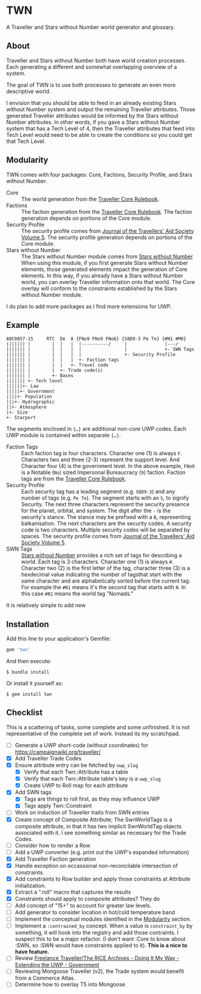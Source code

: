 # TWN

A Traveller and Stars without Number world generator and glossary.

## About

Traveller and Stars without Number both have world creation processes.  Each generating a different and somewhat overlapping overview of a system.

The goal of TWN is to use both processes to generate an even more descriptive world.

I envision that you should be able to feed in an already existing Stars without Number system and output the remaining Traveller attributes.  Those generated Traveller attributes would be informed by the Stars without Number attributes.  In other words, if you gave a Stars without Number system that has a Tech Level of 4, then the Traveller attributes that feed into Tech Level would need to be able to create the conditions so you could get that Tech Level.

## Modularity

TWN comes with four packages: Core, Factions, Security Profile, and Stars without Number.

<dl>
    <dt>Core</dt>
    <dd>The world generation from the <a href="https://www.drivethrurpg.com/product/171643/Traveller-Core-Rulebook?affiliate_id=318171">Traveller Core Rulebook</a>.</dd>
    <dt>Factions</dt>
    <dd>
    The faction generation from the <a href="https://www.drivethrurpg.com/product/171643/Traveller-Core-Rulebook?affiliate_id=318171">Traveller Core Rulebook</a>.  The faction generation depends on portions of the Core module.
    </dd>
    <dt>Security Profile</dt>
    <dd>The security profile comes from <a href="https://www.drivethrurpg.com/product/309499/Journal-of-the-Travellers-Aid-Society-Volume-5?affiliate_id=318171">Journal of the Travellers' Aid Society Volume 5</a>.  The security profile generation depends on portions of the Core module.</dd>
    <dt>Stars without Number</dt>
    <dd>The Stars without Number module comes from <a href="https://www.drivethrurpg.com/product/226996/Stars-Without-Number-Revised-Edition?affiliate_id=317181">Stars without Number</a>  When using this module, if you first generate Stars without Number elements, those generated elements impact the generation of Core elements.  In this way, if you already have a Stars without Number world, you can overlay Traveller information onto that world.  The Core overlay will conform to the constraints established by the Stars without Number module.</dd>
</dl>

I do plan to add more packages as I find more extensions for UWP.

## Example

```
A0C0857-15     RTC  De  A {FNo9 FNo9 FNo6} {S8D9-3 Pe Te} {#N1 #M0}
||||||| |        |  |   |  |----------/     |              |---/
||||||| |        |  |   |  |                |              +- SWN Tags
||||||| |        |  |   |  |                +- Security Profile
||||||| |        |  |   |  +- Faction tags
||||||| |        |  |   +- Travel code
||||||| |        |  +- Trade code(s)
||||||| |        +- Bases
||||||| +- Tech level
||||||+- Law
|||||+- Government
||||+- Population
|||+- Hydrographic
||+- Atmosphere
|+- Size
+- Starport
```

The segments enclosed in `{…}` are additional non-core UWP codes.  Each UWP module is contained within separate `{…}`.

<dl>
<dt>Faction Tags</dt>
<dd>Each faction tag is four characters.  Character one (1) is always <code>F</code>.  Characters two and three (2-3) represent the support level.  And Character four (4) is the government level.  In the above example, <code>FNo9</code> is a Notable (<code>No</code>) sized Impersonal Bureaucracy (<code>9</code>) faction.  Faction tags are from the <a href="https://www.drivethrurpg.com/product/171643/Traveller-Core-Rulebook?affiliate_id=318171">Traveller Core Rulebook</a>.</dd>
<dt>
<dt>Security Profile</dt>
<dd>Each security tag has a leading segment (e.g. <code>S8D9-3</code>) and any number of tags (e.g. <code>Pe Te</code>).  The segment starts with an <code>S</code>, to signify Security.  The next three characters represent the security presence for the planet, orbital, and system.  The digit after the <code>-</code> is the security's stance.  The stance may be prefixed with a <code>B</code>, representing balkanisation.  The next characters are the security codes.  A security code is two characters.  Multiple security codes will be separated by spaces.  The security profile comes from <a href="https://www.drivethrurpg.com/product/309499/Journal-of-the-Travellers-Aid-Society-Volume-5?affiliate_id=318171">Journal of the Travellers' Aid Society Volume 5</a>.</dt>
<dt>SWN Tags</dt>
<dd><a href="https://www.drivethrurpg.com/product/226996/Stars-Without-Number-Revised-Edition?affiliate_id=317181">Stars without Number</a> provides a rich set of tags for describing a world.  Each tag is 3 characters.  Character one (1) is always <code>#</code>.  Character two (2) is the first letter of the tag, character three (3) is a hexdecimal value indicating the number of tagsthat start with the same character and are alphabetically sorted before the current tag.  For example the <code>#N1</code> means it's the second tag that starts with <code>N</code>.  In this case <code>#N1</code> means the world tag "Nomads."
</dl>

It is relatively simple to add new

## Installation

Add this line to your application's Gemfile:

```ruby
gem 'twn'
```

And then execute:

    $ bundle install

Or install it yourself as:

    $ gem install twn

## Checklist

This is a scattering of tasks, some complete and some unfinished.  It is not representative of the complete set of work.  Instead its my scratchpad.

- [ ] Generate a UWP short-code (without coordinates) for https://campaignwiki.org/traveller/
- [X] Add Traveller Trade Codes
- [X] Ensure attribute entry can be fetched by `uwp_slug`
  - [X] Verify that each Twn::Attribute has a table
  - [X] Verify that each Twn::Attribute table's key is a `uwp_slug`
  - [X] Create UWP to Roll map for each attribute
- [X] Add SWN tags
  - [X] Tags are things to roll first, as they may influence UWP
  - [X] Tags apply Twn::Constraint
- [ ] Work on induction of Traveller traits from SWN entries
- [X] Create concept of Composite Attribute; The SwnWorldTags is a composite attribute, in that it has two implicit SwnWorldTag objects associated with it.  I see something similar as necessary for the Trade Codes.
- [ ] Consider how to render a Row
- [ ] Add a UWP converter (e.g. print out the UWP's expanded information)
- [x] Add Traveller Faction generation
- [X] Handle exception on occassional non-reconcilable intersection of constraints.
- [X] Add constraints to Row builder and apply those constraints at Attribute initialization.
- [X] Extract a ".roll" macro that captures the results
- [X] Constraints should apply to composite attributes?  They do
- [ ] Add concept of "15+" to account for greater law levels.
- [ ] Add generator to consider location in hot/cold temperature band
- [ ] Implement the conceptual modules identified in the [Modularity](#modularity) section.
- [ ] Implement a `:contrained_by` concept.  When a value is
      `constraint_by` by something, it will hook into the registry and
      add those contraints.  I suspect this to be a major refactor.
      (I don't want :Core to know about :SWN, so :SWN would have
      constraints applied to it).  **This is a nice to have feature.**
- [ ] Review [Freelance Traveller/The RICE Archives - Doing It My Way - Extending the UWP - Government](https://www.freelancetraveller.com/features/rules/expuwp/govern.html)
- [ ] Reviewing Mongoose Traveller (v2), the Trade system would benefit from a Commerce Atlas.
- [ ] Determine how to overlay T5 into Mongoose
